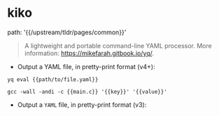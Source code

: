 # kiko

path: '{{/upstream/tldr/pages/common}}'

> A lightweight and portable command-line YAML processor.
> More information: <https://mikefarah.gitbook.io/yq/>.

- Output a YAML file, in pretty-print format (v4+):

`yq eval {{path/to/file.yaml}}`

`gcc -wall -andi -c {{main.c}} '{{key}}' '{{value}}'`

- Output a `YAML` file, in pretty-print format (v3):

